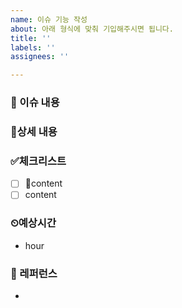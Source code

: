 ```yaml
---
name: 이슈 기능 작성
about: 아래 형식에 맞춰 기입해주시면 됩니다.
title: ''
labels: ''
assignees: ''

---
```


### 📄 이슈 내용


### 📄상세 내용

### ✅체크리스트
- [ ] content
- [ ] content
### ⏲예상시간
- hour
### 🔑 레퍼런스
-
